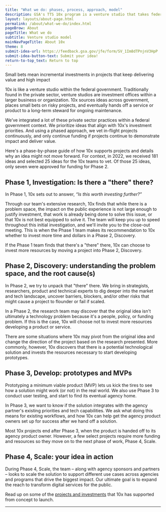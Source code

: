 ```yaml
---
title: "What we do: phases, process, approach, model"
description: GSA's TTS 10x program is a venture studio that takes federal workers' ideas on ways good-for-government technology can make better-for-the-public experiences.
layout: layouts/about-page.html
permalink: /about/what-we-do/index.html
pageBrow: About
pageTitle: What we do
subtitle: Venture studio model
mainNavPageTitle: About 10x
theme: 8
submit-idea-url: https://feedback.gsa.gov/jfe/form/SV_1Im8dTPnjnV3HpP
submit-idea-button-text: Submit your idea!
return-to-top_text: Return to top
---
```


<p class="usa-intro">
  Small bets mean incremental investments in projects that keep delivering value and high impact
</p>

10x is like a venture studio within the federal government. Traditionally found in the private sector, venture studios are investment offices within a larger business or organization. 10x sources ideas across government, places small bets on risky projects, and eventually hands off a service or product to a long-term steward for ongoing maintenance. 

We’ve integrated a lot of these private sector practices within a federal government context. We prioritize ideas that align with 10x's investment priorities. And using a phased approach, we vet in-flight projects continuously, and only continue funding if projects continue to demonstrate impact and deliver value. 

Here's a phase-by-phase guide of how 10x supports projects and details why an idea might not move forward. For context, in 2022, we received 181 ideas and selected 25 ideas for the 10x teams to vet. Of those 25 ideas, only seven were approved for funding for Phase 2. 

## Phase 1, Investigation: Is there a "there" there?

In Phase 1, 10x sets out to answer,  <em>“Is this worth investing further?”</em>

Through our team's extensive research, 10x finds that while there is a problem space, the impact on the public experience is not large enough to justify investment, that work is already being done to solve this issue, or that 10x is not best equipped to solve it. The team will keep you up to speed throughout this initial investigation, and we'll invite you to the close-out meeting. This is when the Phase 1 team makes its recommendation to 10x whether to invest more time and dollars in a Phase 2, Discovery.  

If the Phase 1 team finds that there's a "there" there, 10x can choose to  invest more resources by moving a project into Phase 2, Discovery. 

## Phase 2, Discovery: understanding the problem space, and the root cause(s)

In Phase 2, we try to unpack that "there" there. We bring in strategists, researchers, product and technical experts to dig deeper into the market and tech landscape,  uncover barriers, blockers, and/or other risks that might cause a project to flounder or fail if scaled.

In a Phase 2, the research team may discover that the original idea isn't ultimately a technology problem because it's a people, policy, or funding problem. If this is the case, 10x will choose not to invest more resources developing a product or service. 

There are some situations where 10x may pivot from the original idea and change the direction of the project based on the research presented. More commonly, however, 10x discovers that there is a potential technological solution and invests the resources necessary to start developing prototypes. 

## Phase 3, Develop: prototypes and MVPs

Prototyping a minimum viable product (MVP) lets us kick the tires to see how a solution might work (or not) in the real world. We also use Phase 3 to conduct user testing, and start to find its eventual agency home. 

In Phase 3, we want to know if the solution integrates with the agency partner's existing priorities and tech capabilities. We ask what doing this means for existing workflows, and how 10x can help get the agency product owners set up for success after we hand off a solution. 

Most 10x projects end after Phase 3, when the product is handed off to its agency product owner. However, a few select projects require more funding and resources so they move on to the next phase of work, Phase 4, Scale.

## Phase 4, Scale: your idea in action

During Phase 4, Scale, the team – along with agency sponsors and partners – looks to scale the solution to support different use cases across agencies and programs that drive the biggest impact. Our ultimate goal is to expand the reach to transform digital services for the public.

Read up on some of the [projects and investments](../pages/investments.md) that 10x has supported from concept to launch.

---
